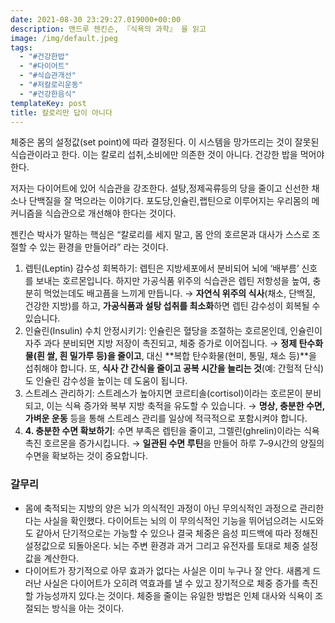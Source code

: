```yaml
---
date: 2021-08-30 23:29:27.019000+00:00
description: 앤드루 젠킨슨, 『식욕의 과학』 을 읽고
image: /img/default.jpeg
tags:
  - "#건강한밥"
  - "#다이어트"
  - "#식습관개선"
  - "#저칼로리운동"
  - "#건강한음식"
templateKey: post
title: 칼로리만 답이 아니다
---
```


체중은 몸의 설정값(set point)에 따라 결정된다. 이 시스템을 망가뜨리는 것이 잘못된 식습관이라고 한다. 이는 칼로리 섭취,소비에만 의존한 것이 아니다. 건강한 밥을 먹어야 한다.

저자는 다이어트에 있어 식습관을 강조한다. 설탕,정제곡류등의 당을 줄이고 신선한 채소나 단백질을 잘 먹으라는 이야기다. 포도당,인슐린,랩틴으로 이루어지는 우리몸의 메커니즘을 식습관으로 개선해야 한다는 것이다. 

젠킨슨 박사가 말하는 핵심은 “칼로리를 세지 말고, 몸 안의 호르몬과 대사가 스스로 조절할 수 있는 환경을 만들어라” 라는 것이다. 

1. 렙틴(Leptin) 감수성 회복하기: 렙틴은 지방세포에서 분비되어 뇌에 ‘배부름’ 신호를 보내는 호르몬입니다. 하지만 가공식품 위주의 식습관은 렙틴 저항성을 높여, 충분히 먹었는데도 배고픔을 느끼게 만듭니다. → **자연식 위주의 식사**(채소, 단백질, 건강한 지방)를 하고, **가공식품과 설탕 섭취를 최소화**하면 렙틴 감수성이 회복될 수 있습니다.
2. 인슐린(Insulin) 수치 안정시키기: 인슐린은 혈당을 조절하는 호르몬인데, 인슐린이 자주 과다 분비되면 지방 저장이 촉진되고, 체중 증가로 이어집니다. → **정제 탄수화물(흰 쌀, 흰 밀가루 등)을 줄이고**, 대신 **복합 탄수화물(현미, 통밀, 채소 등)**을 섭취해야 합니다. 또, **식사 간 간식을 줄이고 공복 시간을 늘리는 것**(예: 간헐적 단식)도 인슐린 감수성을 높이는 데 도움이 됩니다.
3. 스트레스 관리하기: 스트레스가 높아지면 코르티솔(cortisol)이라는 호르몬이 분비되고, 이는 식욕 증가와 복부 지방 축적을 유도할 수 있습니다. → **명상, 충분한 수면, 가벼운 운동** 등을 통해 스트레스 관리를 일상에 적극적으로 포함시켜야 합니다.
4. **4. 충분한 수면 확보하기**: 수면 부족은 렙틴을 줄이고, 그렐린(ghrelin)이라는 식욕 촉진 호르몬을 증가시킵니다. → **일관된 수면 루틴**을 만들어 하루 7–9시간의 양질의 수면을 확보하는 것이 중요합니다.

### 갈무리
* 몸에 축적되는 지방의 양은 뇌가 의식적인 과정이 아닌 무의식적인 과정으로 관리한다는 사실을 확인했다. 다이어트는 뇌의 이 무의식적인 기능을 뛰어넘으려는 시도와도 같아서 단기적으로는 가능할 수 있으나 결국 체중은 음성 피드백에 따라 정해진 설정값으로 되돌아온다. 뇌는 주변 환경과 과거 그리고 유전자를 토대로 체중 설정값을 계산한다.
* 다이어트가 장기적으로 아무 효과가 없다는 사실은 이미 누구나 잘 안다. 새롭게 드러난 사실은 다이어트가 오히려 역효과를 낼 수 있고 장기적으로 체중 증가를 촉진할 가능성까지 있다.는 것이다. 체중을 줄이는 유일한 방법은 인체 대사와 식욕이 조절되는 방식을 아는 것이다.